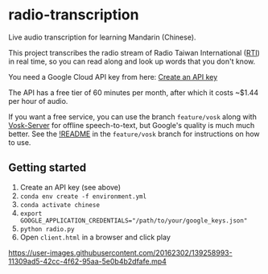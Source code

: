 # radio-transcription

Live audio transcription for learning Mandarin (Chinese).

This project transcribes the radio stream of Radio Taiwan International ([RTI](https://www.rti.org.tw/)) in real time, so you can read along and look up words that you don't know.

You need a Google Cloud API key from here: [Create an API key](https://cloud.google.com/speech-to-text/docs/before-you-begin)

The API has a free tier of 60 minutes per month, after which it costs ~$1.44 per hour of audio.

If you want a free service, you can use the branch `feature/vosk` along with [Vosk-Server](https://github.com/alphacep/vosk-server) for offline speech-to-text, but Google's quality is much much better. See the [!README](https://github.com/yunusabd/radio-transcription/blob/features/vosk/README.md) in the `feature/vosk` branch for instructions on how to use.

## Getting started

1. Create an API key (see above)
2. `conda env create -f environment.yml`
3. `conda activate chinese`
4. `export GOOGLE_APPLICATION_CREDENTIALS="/path/to/your/google_keys.json"`
5. `python radio.py`
6. Open `client.html` in a browser and click play



https://user-images.githubusercontent.com/20162302/139258993-11309ad5-42cc-4f62-95aa-5e0b4b2dfafe.mp4

